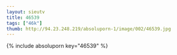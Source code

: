 ```yaml
--- 
layout: sieutv
title: 46539
tags: ["46k"]
thumb: http://94.23.248.219/absoluporn-1/image/002/46539.jpg
---
```

{% include absoluporn key="46539" %} 
